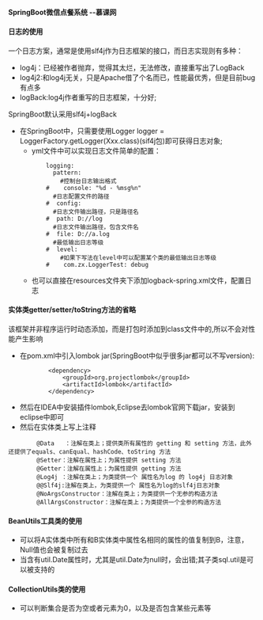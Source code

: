 #### SpringBoot微信点餐系统 --慕课网

#### 日志的使用 
一个日志方案，通常是使用slf4j作为日志框架的接口，而日志实现则有多种：
* log4j：已经被作者抛弃，觉得其太烂，无法修改，直接重写出了LogBack
* log4j2:和log4j无关，只是Apache借了个名而已，性能最优秀，但是目前bug有点多
* logBack:log4j作者重写的日志框架，十分好;

SpringBoot默认采用slf4j+logBack

* 在SpringBoot中，只需要使用Logger logger = LoggerFactory.getLogger(Xxx.class)(sif4j包)即可获得日志对象;
    * yml文件中可以实现日志文件简单的配置：
        ~~~
            logging:
              pattern:
                #控制台日志输出格式
            #    console: "%d - %msg%n"
              #日志配置文件的路径
            #  config:
              #日志文件输出路径，只是路径名
            #  path: D://log
              #日志文件输出路径，包含文件名
            #  file: D://a.log
              #最低输出日志等级
            #  level:
                #如果下写法在level中可以配置某个类的最低输出日志等级
            #    com.zx.LoggerTest: debug
        ~~~
    * 也可以直接在resources文件夹下添加logback-spring.xml文件，配置日志

#### 实体类getter/setter/toString方法的省略
该框架并非程序运行时动态添加，而是打包时添加到class文件中的,所以不会对性能产生影响
* 在pom.xml中引入lombok jar(SpringBoot中似乎很多jar都可以不写version):
    ~~~
            <dependency>
                <groupId>org.projectlombok</groupId>
                <artifactId>lombok</artifactId>
            </dependency>
    ~~~
* 然后在IDEA中安装插件lombok,Eclipse去lombok官网下载jar，安装到eclipse中即可
* 然后在实体类上写上注释
~~~
        @Data   ：注解在类上；提供类所有属性的 getting 和 setting 方法，此外还提供了equals、canEqual、hashCode、toString 方法
        @Setter：注解在属性上；为属性提供 setting 方法
        @Getter：注解在属性上；为属性提供 getting 方法
        @Log4j ：注解在类上；为类提供一个 属性名为log 的 log4j 日志对象
        @@Slf4j:注解在类上，为类提供一个 属性名为log的slf4j日志对象
        @NoArgsConstructor：注解在类上；为类提供一个无参的构造方法
        @AllArgsConstructor：注解在类上；为类提供一个全参的构造方法 
~~~

#### BeanUtils工具类的使用
* 可以将A实体类中所有和B实体类中属性名相同的属性的值复制到B，注意，Null值也会被复制过去
* 当含有util.Date属性时，尤其是util.Date为null时，会出错;其子类sql.util是可以被支持的

#### CollectionUtils类的使用
* 可以判断集合是否为空或者元素为0，以及是否包含某些元素等


